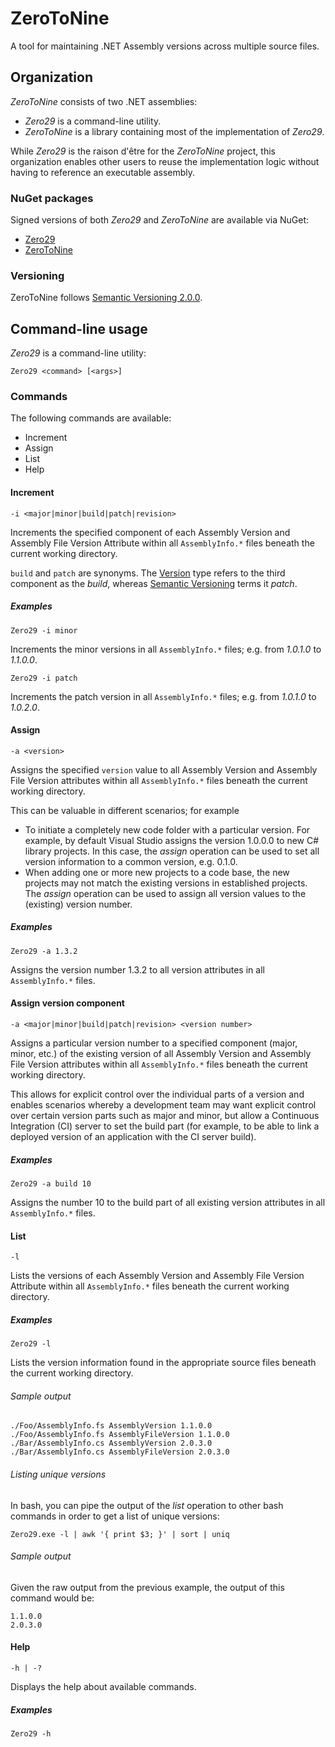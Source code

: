 # ZeroToNine

A tool for maintaining .NET Assembly versions across multiple source files.

## Organization

*ZeroToNine* consists of two .NET assemblies:

- *Zero29* is a command-line utility.
- *ZeroToNine* is a library containing most of the implementation of *Zero29*.

While *Zero29* is the raison d'être for the *ZeroToNine* project, this organization enables other users to reuse the implementation logic without having to reference an executable assembly.

### NuGet packages

Signed versions of both *Zero29* and *ZeroToNine* are available via NuGet:

- [Zero29](https://www.nuget.org/packages/Zero29)
- [ZeroToNine](https://www.nuget.org/packages/ZeroToNine)

### Versioning

ZeroToNine follows [Semantic Versioning 2.0.0](http://semver.org/spec/v2.0.0.html). 

## Command-line usage

*Zero29* is a command-line utility:

```
Zero29 <command> [<args>]
```

### Commands

The following commands are available:

- Increment
- Assign
- List
- Help

#### Increment 

```
-i <major|minor|build|patch|revision>
```

Increments the specified component of each Assembly Version and Assembly File Version Attribute within all `AssemblyInfo.*` files beneath the current working directory.

`build` and `patch` are synonyms. The [Version](http://msdn.microsoft.com/en-us/library/system.version.aspx) type refers to the third component as the *build*, whereas [Semantic Versioning](http://semver.org) terms it *patch*.

##### Examples

```
Zero29 -i minor
```

Increments the minor versions in all `AssemblyInfo.*` files; e.g. from *1.0.1.0* to *1.1.0.0*.

```
Zero29 -i patch
```

Increments the patch version in all `AssemblyInfo.*` files; e.g. from *1.0.1.0* to *1.0.2.0*.

#### Assign

```
-a <version>
```

Assigns the specified `version` value to all Assembly Version and Assembly File Version attributes within all `AssemblyInfo.*` files beneath the current working directory.

This can be valuable in different scenarios; for example

- To initiate a completely new code folder with a particular version. For example, by default Visual Studio assigns the version 1.0.0.0 to new C# library projects. In this case, the *assign* operation can be used to set all version information to a common version, e.g. 0.1.0.
- When adding one or more new projects to a code base, the new projects may not match the existing versions in established projects. The *assign* operation can be used to assign all version values to the (existing) version number.

##### Examples

```
Zero29 -a 1.3.2
```

Assigns the version number 1.3.2 to all version attributes in all `AssemblyInfo.*` files. 

#### Assign version component

```
-a <major|minor|build|patch|revision> <version number>
```

Assigns a particular version number to a specified component (major, minor, etc.) of the existing version of all Assembly Version and Assembly File Version attributes within all `AssemblyInfo.*` files beneath the current working directory.

This allows for explicit control over the individual parts of a version and enables scenarios whereby a development team may want explicit control over certain version parts such as major and minor, but allow a Continuous Integration (CI) server to set the build part (for example, to be able to link a deployed version of an application with the CI server build).

##### Examples

```
Zero29 -a build 10
```

Assigns the number 10 to the build part of all existing version attributes in all `AssemblyInfo.*` files. 


#### List

```
-l
```

Lists the versions of each Assembly Version and Assembly File Version Attribute within all `AssemblyInfo.*` files beneath the current working directory.

##### Examples

```
Zero29 -l
```

Lists the version information found in the appropriate source files beneath the current working directory.

###### Sample output

```
./Foo/AssemblyInfo.fs AssemblyVersion 1.1.0.0
./Foo/AssemblyInfo.fs AssemblyFileVersion 1.1.0.0
./Bar/AssemblyInfo.cs AssemblyVersion 2.0.3.0
./Bar/AssemblyInfo.cs AssemblyFileVersion 2.0.3.0
```

###### Listing unique versions

In bash, you can pipe the output of the *list* operation to other bash commands in order to get a list of unique versions:

```
Zero29.exe -l | awk '{ print $3; }' | sort | uniq
```

###### Sample output

Given the raw output from the previous example, the output of this command would be:

```
1.1.0.0
2.0.3.0
```

#### Help

```
-h | -?
```

Displays the help about available commands.

##### Examples

```
Zero29 -h
```
